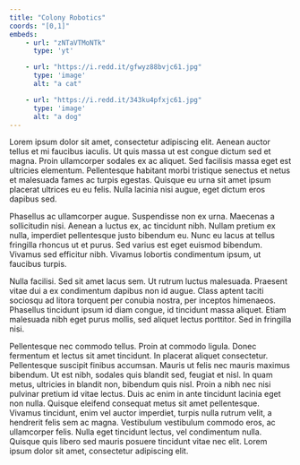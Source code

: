 ```yaml
---
title: "Colony Robotics"
coords: "[0,1]"
embeds: 
    - url: "zNTaVTMoNTk"
      type: 'yt'

    - url: "https://i.redd.it/gfwyz88bvjc61.jpg"
      type: 'image'
      alt: "a cat"

    - url: "https://i.redd.it/343ku4pfxjc61.jpg"
      type: 'image'
      alt: "a dog"
---
```


Lorem ipsum dolor sit amet, consectetur adipiscing elit. Aenean auctor tellus et mi faucibus iaculis. Ut quis massa ut est congue dictum sed et magna. Proin ullamcorper sodales ex ac aliquet. Sed facilisis massa eget est ultricies elementum. Pellentesque habitant morbi tristique senectus et netus et malesuada fames ac turpis egestas. Quisque eu urna sit amet ipsum placerat ultrices eu eu felis. Nulla lacinia nisi augue, eget dictum eros dapibus sed.

Phasellus ac ullamcorper augue. Suspendisse non ex urna. Maecenas a sollicitudin nisi. Aenean a luctus ex, ac tincidunt nibh. Nullam pretium ex nulla, imperdiet pellentesque justo bibendum eu. Nunc eu lacus at tellus fringilla rhoncus ut et purus. Sed varius est eget euismod bibendum. Vivamus sed efficitur nibh. Vivamus lobortis condimentum ipsum, ut faucibus turpis.

Nulla facilisi. Sed sit amet lacus sem. Ut rutrum luctus malesuada. Praesent vitae dui a ex condimentum dapibus non id augue. Class aptent taciti sociosqu ad litora torquent per conubia nostra, per inceptos himenaeos. Phasellus tincidunt ipsum id diam congue, id tincidunt massa aliquet. Etiam malesuada nibh eget purus mollis, sed aliquet lectus porttitor. Sed in fringilla nisi.


Pellentesque nec commodo tellus. Proin at commodo ligula. Donec fermentum et lectus sit amet tincidunt. In placerat aliquet consectetur. Pellentesque suscipit finibus accumsan. Mauris ut felis nec mauris maximus bibendum. Ut est nibh, sodales quis blandit sed, feugiat et nisl. In quam metus, ultricies in blandit non, bibendum quis nisl. Proin a nibh nec nisi pulvinar pretium id vitae lectus. Duis ac enim in ante tincidunt lacinia eget non nulla. Quisque eleifend consequat metus sit amet pellentesque. Vivamus tincidunt, enim vel auctor imperdiet, turpis nulla rutrum velit, a hendrerit felis sem ac magna. Vestibulum vestibulum commodo eros, ac ullamcorper felis. Nulla eget tincidunt lectus, vel condimentum nulla. Quisque quis libero sed mauris posuere tincidunt vitae nec elit. Lorem ipsum dolor sit amet, consectetur adipiscing elit. 